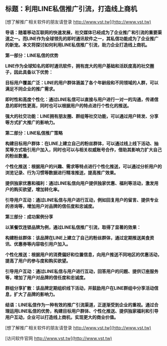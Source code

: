 ## **标题：利用LINE私信推广引流，打造线上商机**

[想了解推广相关软件的朋友请登录 http://www.vst.tw](http://www.vst.tw)

**导语：随着移动互联网的快速发展，社交媒体已经成为了企业推广和引流的重要渠道之一。而LINE作为全球领先的即时通讯软件之一，其私信功能成为了企业推广的新宠。本文将探讨如何利用LINE私信推广引流，助力企业打造线上商机。**

**第一部分：LINE私信的优势**

**LINE作为全球知名的即时通讯软件，拥有庞大的用户基础和活跃度高的社交圈子，因此具备以下优势：**

**目标用户覆盖广泛：LINE的用户群体涵盖了各个年龄段和不同领域的人群，可以满足不同企业的推广需求。**

**即时性和高度个性化：通过LINE私信可以直接与用户进行一对一的沟通，传递信息的即时性更高，同时也可以根据用户的特点进行个性化的推送。**

**强大的社交功能：LINE拥有朋友圈、群组等社交功能，可以通过用户转发、分享等方式扩大推广的影响力。**

**第二部分：LINE私信推广策略**

**构建目标用户群体：在LINE上建立自己的粉丝群体，可以通过线上线下活动、抽奖等方式吸引用户加入，同时也可以与相关权威账号合作，借助其影响力扩大自己的粉丝数量。**

**个性化推送：根据用户的兴趣、需求等特点进行个性化推送，可以通过分析用户的浏览记录、行为习惯等数据进行精准推送，提高推广效果。**

**提供独家优惠和福利：通过LINE私信向用户提供独家优惠、福利等活动，激发用户的购买欲望，增加转化率。**

**引导用户互动：通过LINE私信与用户进行互动，例如回复用户的留言、提供专业的咨询等，增加用户对品牌的信任度和忠诚度。**

**第三部分：成功案例分享**

**以某餐饮连锁品牌为例，通过LINE私信推广引流，取得了显著的效果：**

**构建粉丝群体：该品牌在LINE上建立了自己的粉丝群体，通过定期推送美食资讯、优惠券等内容吸引用户加入。**

**个性化推送：根据用户的消费偏好和位置信息，向用户推送不同地区的优惠活动，提高了用户的参与度和购买欲望。**

**引导用户互动：通过LINE私信与用户进行互动，回答用户的问题、提供订座服务等，增加了用户对品牌的信任度和忠诚度。**

**群组分享扩散：该品牌定期组织线下活动，并鼓励用户在LINE群组中分享活动信息，扩大了品牌的影响力。**

**结语：LINE私信作为一种有效的推广引流渠道，正逐渐受到企业的重视。通过合理运用LINE私信的优势，构建目标用户群体、个性化推送、提供独家福利和引导用户互动，企业可以打造线上商机，实现更大的商业价值。**

[想了解推广相关软件的朋友请登录 http://www.vst.tw](http://www.vst.tw)


[访问软件官网 http://www.vst.tw](http://www.vst.tw)
